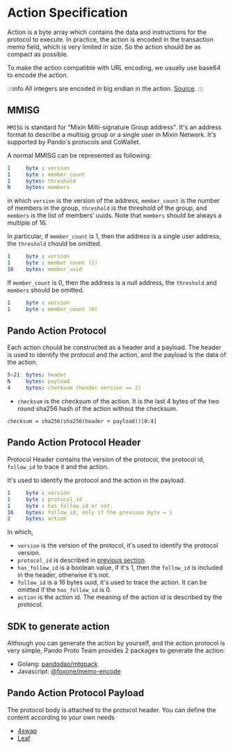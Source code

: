# Action Specification

Action is a byte array which contains the data and instructions for the protocol to execute. In practice, the action is encoded in the transaction memo field, which is very limited in size. So the action should be as compact as possible.

To make the action compatible with URL encoding, we usually use base64 to encode the action. 

:::info
All integers are encoded in big endian in the action. [Source](https://github.com/pandodao/mtg/blob/main/mtgpack/encode.go#L61).
:::

## MMISG

`MMISG` is standard for "Mixin Milti-signature Group address". It's an address format to describe a multisig group or a single user in Mixin Network. It's supported by Pando's protocols and CoWallet. 

A normal MMISG can be represented as following:

```yaml
1     byte : version
1     byte : member_count
1     bytes: threshold
N     bytes: members
```

in which `version` is the version of the address, `member_count` is the number of members in the group, `threshold` is the threshold of the group, and `members` is the list of members’ uuids. Note that `members` should be always a multiple of 16.

In particular, if `member_count` is 1, then the address is a single user address, the `threshold` chould be omitted. 

```yaml
1     byte : version
1     byte : member_count (1)
16    bytes: member_uuid
```

If `member_count` is 0, then the address is a null address, the `threshold` and `members` should be omitted.

```yaml 
1     byte : version
1     byte : member_count (0)
```

## Pando Action Protocol 

Each action chould be constructed as a header and a payload. The header is used to identify the protocol and the action, and the payload is the data of the action.

```yaml
5~21  bytes: header
N     bytes: payload
4     bytes: checksum (header version == 2)
```

- `checksum` is the checksum of the action. It is the last 4 bytes of the two round sha256 hash of the action without the checksum.

```
checksum = sha256(sha256(header + payload))[0:4]
```

## Pando Action Protocol Header

Protocol Header contains the version of the protocol, the protocol id, `follow_id` to trace it and the action. 

It's used to identify the protocol and the action in the payload.

```yaml
1     byte : version
1     byte : protocol_id
1     byte : has_follow_id or not.
16    bytes: follow_id, only if the previous byte = 1
2     bytes: action
```

In which, 

- `version` is the version of the protocol, it's used to identify the protocol version.
- `protocol_id` is described in [previous section](./overview#protocol-id).
- `has_follow_id` is a boolean value, if it's 1, then the `follow_id` is included in the header, otherwise it's not.
- `follow_id` is a 16 bytes uuid, it's used to trace the action. It can be omitted if the `has_follow_id` is 0.
- `action` is the action id. The meaning of the action id is described by the protocol.

## SDK to generate action

Although you can generate the action by yourself, and the action protocol is very simple, Pando Proto Team provides 2 packages to generate the action:

- Golang: [pandodao/mtgpack](https://github.com/pandodao/mtg)
- Javascript: [@foxone/memo-encode](https://github.com/pandodao/pando-libs/blob/main/packages/memo/ReadMe.md)

## Pando Action Protocol Payload

The protocol body is attached to the protocol header. You can define the content according to your own needs

- [4swap](./4swap/action)
- [Leaf](./leaf/action)

